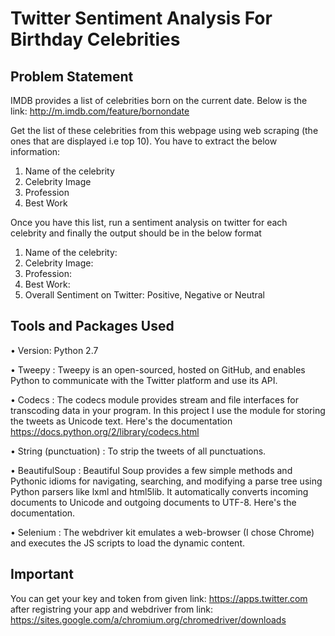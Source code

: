 # Twitter Sentiment Analysis For Birthday Celebrities
## Problem Statement
IMDB provides a list of celebrities born on the current date. Below is the link: http://m.imdb.com/feature/bornondate

Get the list of these celebrities from this webpage using web scraping (the ones that are displayed i.e top 10). You have to extract the below information:

  1. Name of the celebrity
  2. Celebrity Image
  3. Profession
  4. Best Work
  
Once you have this list, run a sentiment analysis on twitter for each celebrity and finally the output should be in the below format

  1. Name of the celebrity:
  2. Celebrity Image:
  3. Profession:
  4. Best Work:
  5. Overall Sentiment on Twitter: Positive, Negative or Neutral
  
## Tools and Packages Used

  •	Version: Python 2.7 

  •	Tweepy : Tweepy is an open-sourced, hosted on GitHub, and enables Python to communicate with the Twitter platform and use its API.

  •	Codecs : The codecs module provides stream and file interfaces for transcoding data in your program. In this project I use the   module     for storing the tweets as Unicode text. Here's the documentation https://docs.python.org/2/library/codecs.html

  •	String (punctuation) : To strip the tweets of all punctuations.

  •	BeautifulSoup : Beautiful Soup provides a few simple methods and Pythonic idioms for navigating, searching, and modifying a parse tree     using Python parsers like lxml and html5lib. It automatically converts incoming documents to Unicode and outgoing documents to UTF-8.     Here's the documentation.

  •	Selenium : The webdriver kit emulates a web-browser (I chose Chrome) and executes the JS scripts to load the dynamic content.
  
## Important

  You can get your key and token from given link: https://apps.twitter.com after registring your app and webdriver from link: https://sites.google.com/a/chromium.org/chromedriver/downloads
  

